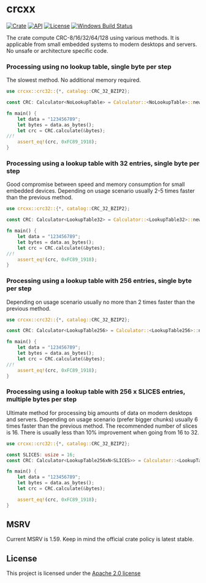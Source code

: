# crcxx

[![Crate](https://img.shields.io/crates/v/crcxx.svg)](https://crates.io/crates/crcxx)
[![API](https://docs.rs/crcxx/badge.svg)](https://docs.rs/crcxx)
[![License](https://img.shields.io/badge/license-Apache--2.0-blue.svg)](LICENSE)
[![Windows Build Status](https://ci.appveyor.com/api/projects/status/loj512o2qo6q0rwg?svg=true)](https://ci.appveyor.com/project/khrs/crcxx)

The crate compute CRC-8/16/32/64/128 using various methods. It is applicable from small embedded systems to modern desktops and servers.
No unsafe or architecture specific code.

### Processing using no lookup table, single byte per step

The slowest method. No additional memory required.

```rust
use crcxx::crc32::{*, catalog::CRC_32_BZIP2};

const CRC: Calculator<NoLookupTable> = Calculator::<NoLookupTable>::new(&CRC_32_BZIP2);

fn main() {
    let data = "123456789";
    let bytes = data.as_bytes();
    let crc = CRC.calculate(&bytes);
//!
    assert_eq!(crc, 0xFC89_1918);
}
```

### Processing using a lookup table with 32 entries, single byte per step

Good compromise between speed and memory consumption for small embedded devices.
Depending on usage scenario usually 2-5 times faster than the previous method.

```rust
use crcxx::crc32::{*, catalog::CRC_32_BZIP2};

const CRC: Calculator<LookupTable32> = Calculator::<LookupTable32>::new(&CRC_32_BZIP2);

fn main() {
    let data = "123456789";
    let bytes = data.as_bytes();
    let crc = CRC.calculate(&bytes);
//!
    assert_eq!(crc, 0xFC89_1918);
}
```

### Processing using a lookup table with 256 entries, single byte per step

Depending on usage scenario usually no more than 2 times faster than the previous method.

```rust
use crcxx::crc32::{*, catalog::CRC_32_BZIP2};

const CRC: Calculator<LookupTable256> = Calculator::<LookupTable256>::new(&CRC_32_BZIP2);

fn main() {
    let data = "123456789";
    let bytes = data.as_bytes();
    let crc = CRC.calculate(&bytes);
//!
    assert_eq!(crc, 0xFC89_1918);
}
```

### Processing using a lookup table with 256 x SLICES entries, multiple bytes per step

Ultimate method for processing big amounts of data on modern desktops and servers.
Depending on usage scenario (prefer bigger chunks) usually 6 times faster than the previous method.
The recommended number of slices is 16. There is usually less than 10% improvement when going from 16 to 32.

```rust
use crcxx::crc32::{*, catalog::CRC_32_BZIP2};

const SLICES: usize = 16;
const CRC: Calculator<LookupTable256xN<SLICES>> = Calculator::<LookupTable256xN<SLICES>>::new(&CRC_32_BZIP2);

fn main() {
    let data = "123456789";
    let bytes = data.as_bytes();
    let crc = CRC.calculate(&bytes);

    assert_eq!(crc, 0xFC89_1918);
}
```

## MSRV

Current MSRV is 1.59. Keep in mind the official crate policy is latest stable.

## License

This project is licensed under the [Apache 2.0 license](LICENSE)
